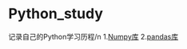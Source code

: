 # Python_study
记录自己的Python学习历程/n
1.<a href="https://github.com/qcm8866/Python_study/tree/master/numpy">Numpy库</a>
2.<a href="https://github.com/qcm8866/Python_study/tree/master/pandas">pandas库</a>
